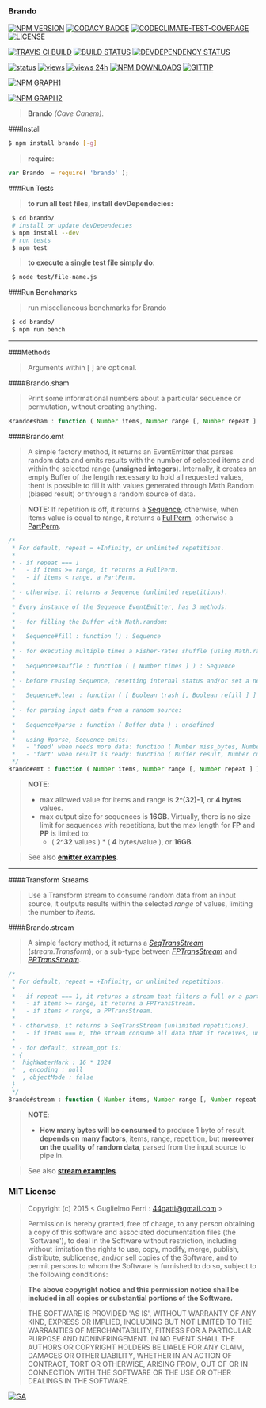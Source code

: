 ### Brando

[![NPM VERSION](http://img.shields.io/npm/v/brando.svg)](https://www.npmjs.org/package/brando)
[![CODACY BADGE](https://img.shields.io/codacy/b18ed7d95b0a4707a0ff7b88b30d3def.svg)](https://www.codacy.com/public/44gatti/brando)
[![CODECLIMATE-TEST-COVERAGE](https://img.shields.io/codeclimate/coverage/github/rootslab/brando.svg)](https://codeclimate.com/github/rootslab/brando)
[![LICENSE](http://img.shields.io/badge/license-MIT-blue.svg)](https://github.com/rootslab/brando#mit-license)

[![TRAVIS CI BUILD](http://img.shields.io/travis/rootslab/brando.svg)](http://travis-ci.org/rootslab/brando)
[![BUILD STATUS](http://img.shields.io/david/rootslab/brando.svg)](https://david-dm.org/rootslab/brando)
[![DEVDEPENDENCY STATUS](http://img.shields.io/david/dev/rootslab/brando.svg)](https://david-dm.org/rootslab/brando#info=devDependencies)

[![status](https://sourcegraph.com/api/repos/github.com/rootslab/brando/.badges/status.png)](https://sourcegraph.com/github.com/rootslab/brando)
[![views](https://sourcegraph.com/api/repos/github.com/rootslab/brando/.counters/views.png)](https://sourcegraph.com/github.com/rootslab/brando)
[![views 24h](https://sourcegraph.com/api/repos/github.com/rootslab/brando/.counters/views-24h.png)](https://sourcegraph.com/github.com/rootslab/brando)
[![NPM DOWNLOADS](http://img.shields.io/npm/dm/brando.svg)](http://npm-stat.com/charts.html?package=brando)
[![GITTIP](http://img.shields.io/gittip/rootslab.svg)](https://www.gittip.com/rootslab/)

[![NPM GRAPH1](https://nodei.co/npm-dl/brando.png)](https://nodei.co/npm/brando/)

[![NPM GRAPH2](https://nodei.co/npm/brando.png?downloads=true&downloadRank=true&stars=true)](https://nodei.co/npm/brando/)

> __Brando__ _(Cave Canem)_.

###Install

```bash
$ npm install brando [-g]
```

> __require__:

```javascript
var Brando  = require( 'brando' );
```
###Run Tests

> __to run all test files, install devDependecies:__

```bash
 $ cd brando/
 # install or update devDependecies 
 $ npm install --dev
 # run tests
 $ npm test
```
> __to execute a single test file simply do__:

```bash
 $ node test/file-name.js
```

###Run Benchmarks

> run miscellaneous benchmarks for Brando

```bash
 $ cd brando/
 $ npm run bench
```
----------------------------------------------------------------------------------------------

###Methods

> Arguments within [ ] are optional.

####Brando.sham

> Print some informational numbers about a particular sequence or permutation,
> without creating anything.

```javascript
Brando#sham : function ( Number items, Number range [, Number repeat ] ) : undefined
```

####Brando.emt

> A simple factory method, it returns an EventEmitter that parses random data and emits results
> with the number of selected items and within the selected range (__unsigned integers__). Internally,
> it creates an empty Buffer of the length necessary to hold all requested values, thent is possible
> to fill it with values generated through Math.Random (biased result) or through a random source
> of data.

> __NOTE:__ If repetition is off, it returns a [Sequence](lib/filters/emitters/sequence), otherwise, when items value is equal to range, it returns a [FullPerm](lib/filters/emitters/fullperm), otherwise a [PartPerm](lib/filters/emitters/partperm).

```javascript
/*
 * For default, repeat = +Infinity, or unlimited repetitions.
 *
 * - if repeat === 1
 *   - if items >= range, it returns a FullPerm.
 *   - if items < range, a PartPerm.
 *
 * - otherwise, it returns a Sequence (unlimited repetitions).
 *
 * Every instance of the Sequence EventEmitter, has 3 methods:
 * 
 * - for filling the Buffer with Math.random:
 *
 *   Sequence#fill : function () : Sequence
 *
 * - for executing multiple times a Fisher-Yates shuffle (using Math.random)
 *
 *   Sequence#shuffle : function ( [ Number times ] ) : Sequence
 *
 * - before reusing Sequence, resetting internal status and/or set a new result buffer:
 *
 *   Sequence#clear : function ( [ Boolean trash [, Boolean refill ] ] ) : Sequence
 *
 * - for parsing input data from a random source:
 *
 *   Sequence#parse : function ( Buffer data ) : undefined
 *
 * - using #parse, Sequence emits:
 *   - 'feed' when needs more data: function ( Number miss_bytes, Number curr_usage_ratio )
 *   - 'fart' when result is ready: function ( Buffer result, Number curr_usage_ratio )
 */
Brando#emt : function ( Number items, Number range [, Number repeat ] ) : Sequence
```
> __NOTE__:
> - max allowed value for items and range is __2^(32)-1__, or __4 bytes__ values.
> - max output size for sequences is __16GB__. Virtually, there is no size limit
>   for sequences with repetitions, but the max length for __FP__ and __PP__ is limited
>   to:
>   - ( __2^32__ values ) * ( __4__ bytes/value ), or __16GB__.

> See also __[emitter examples](example/)__.

------------------------------------------------------------------------------------

####Transform Streams

> Use a Transform stream to consume random data from an input source, it outputs
> results within the selected _range_ of values, limiting the number to _items_.

####Brando.stream

> A simple factory method, it returns a _[SeqTransStream](lib/filters/streams/sequence-transform)_
> (_stream.Transform_), or a sub-type between _[FPTransStream](lib/filters/streams/fullperm-transform)_
> and _[PPTransStream](lib/filters/streams/partperm-transform)_.

```javascript
/*
 * For default, repeat = +Infinity, or unlimited repetitions.
 *
 * - if repeat === 1, it returns a stream that filters a full or a partial permutation.
 *   - if items >= range, it returns a FPTransStream.
 *   - if items < range, a PPTransStream.
 *
 * - otherwise, it returns a SeqTransStream (unlimited repetitions).
 *   - if items === 0, the stream consume all data that it receives, until stream ends.
 *
 * - for default, stream_opt is:
 * {
 *  highWaterMark : 16 * 1024
 *  , encoding : null
 *  , objectMode : false
 }
 */
Brando#stream : function ( Number items, Number range [, Number repeat [, Object stream_opt ] ] ) : SeqTransStream
```
> __NOTE__:
>  - __How many bytes will be consumed__ to produce 1 byte of result, __depends on many factors__,
>   items, range, repetition, but __moreover on the quality of random data__, parsed from the input
>   source to pipe in.

> See also __[stream examples](example/)__.


### MIT License

> Copyright (c) 2015 &lt; Guglielmo Ferri : 44gatti@gmail.com &gt;

> Permission is hereby granted, free of charge, to any person obtaining
> a copy of this software and associated documentation files (the
> 'Software'), to deal in the Software without restriction, including
> without limitation the rights to use, copy, modify, merge, publish,
> distribute, sublicense, and/or sell copies of the Software, and to
> permit persons to whom the Software is furnished to do so, subject to
> the following conditions:

> __The above copyright notice and this permission notice shall be
> included in all copies or substantial portions of the Software.__

> THE SOFTWARE IS PROVIDED 'AS IS', WITHOUT WARRANTY OF ANY KIND,
> EXPRESS OR IMPLIED, INCLUDING BUT NOT LIMITED TO THE WARRANTIES OF
> MERCHANTABILITY, FITNESS FOR A PARTICULAR PURPOSE AND NONINFRINGEMENT.
> IN NO EVENT SHALL THE AUTHORS OR COPYRIGHT HOLDERS BE LIABLE FOR ANY
> CLAIM, DAMAGES OR OTHER LIABILITY, WHETHER IN AN ACTION OF CONTRACT,
> TORT OR OTHERWISE, ARISING FROM, OUT OF OR IN CONNECTION WITH THE
> SOFTWARE OR THE USE OR OTHER DEALINGS IN THE SOFTWARE.

[![GA](https://ga-beacon.appspot.com/UA-53998692-1/brando/Readme?pixel)](https://github.com/igrigorik/ga-beacon)